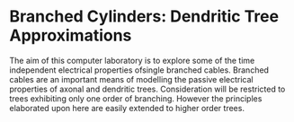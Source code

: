 # Branched Cylinders: Dendritic Tree Approximations

The aim of this computer laboratory is to explore some of the time independent electrical properties 
ofsingle branched cables. Branched cables are an important means of modelling the passive electrical 
properties of axonal and dendritic trees. Consideration will be restricted to trees exhibiting only one 
order of branching. However the principles elaborated upon here are easily extended to 
higher order trees.
